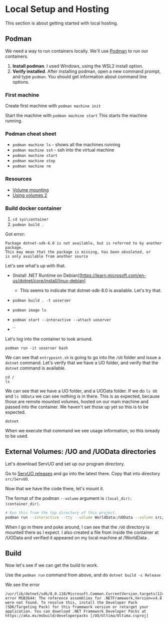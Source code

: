 # Local Setup and Hosting

This section is about getting started with local hosting.

## Podman
We need a way to run containers locally.  We'll use [Podman](https://github.com/containers/podman/blob/main/docs/tutorials/podman-for-windows.md) to run our containers.

1. **Install podman**.  I used Windows, using the WSL2 install option.
2. **Verify installed**.  After installing podman, open a new command prompt, and type `podman`.  You should get information about command 
line options.

### First machine
Create first machine with  `podman machine init`

Start the machine with `podman machine start`
This starts the machine running.

### Podman cheat sheet

* `podman machine ls` - shows all the machines running
* `podman machine ssh` - ssh into the virtual machine
* `podman machine start`
* `podman machine stop`
* `podman machine rm`


### Resources
* [Volume mounting](https://github.com/containers/podman/blob/main/docs/tutorials/podman-for-windows.md)
* [Using volumes 2](https://github.com/containers/podman/blob/main/docs/tutorials/rootless_tutorial.md)

### Build docker container
1. `cd sys\container`
2. `podman build .`

Got error:
```
Package dotnet-sdk-6.0 is not available, but is referred to by another package.
This may mean that the package is missing, has been obsoleted, or
is only available from another source
```

Let's see what's up with that.
* (Install .NET Runtime on Debian)[https://learn.microsoft.com/en-us/dotnet/core/install/linux-debian]
    * This seems to indicate that dotnet-sdk-8.0 is available. Let's try that.


* `podman build . -t uoserver`
* `podman image ls`

* `podman start --interactive --attach uoserver`
* ``

Let's log into the container to look around.
```
podman run -it uoserver bash
```
We can see that `entrypoint.sh` is going to go into the `/UO` folder and issue a `dotnet` command.  Let's verify that we have a UO folder, and verify that the `dotnet` command is available.
```
cd /
ls
```
We can see that we have a UO folder, and a UOData folder.  If we do `ls UO` and `ls UOData` we can see nothing is in there.  This is as expected, because those are remote mounted volumes, hosted on our main machine and passed into the container.  We haven't set those up yet so this is to be expected.
```
dotnet
```
When we execute that command we see usage information, so this isready to be used.

## External Volumes: /UO and /UOData directories
Let's download ServUO and set up our program directory.

Go to [ServUO releases](https://github.com/ServUO/ServUO/releases) and go into the latest there.  Copy that into directory `src/ServUO`.

Now that we have the code there, let's mount it.

The format of the podman `--volume` argument is `(local_dir):(container_dir)`.

```bash
# Run this from the top directory of this project.
podman run --interactive --tty --volume WorldData:/UOData --volume src/ServUO:/UO uoserver bash
```

When I go in there and poke around, I can see that the `/UO` directory is mounted there as I expect.  I also created a file from inside the container at /UOData and verified it appeared on my local machine at /WorldData .


## Build
Now let's see if we can get the build to work.

Use the `podman run` command from above, and do `dotnet build -c Release`

We see the error
```
/usr/lib/dotnet/sdk/8.0.110/Microsoft.Common.CurrentVersion.targets(1241,5): error MSB3644: The reference assemblies for .NETFramework,Version=v4.8 were not found. To resolve this, install the Developer Pack (SDK/Targeting Pack) for this framework version or retarget your application. You can download .NET Framework Developer Packs at https://aka.ms/msbuild/developerpacks [/UO/Ultima/Ultima.csproj]
```
